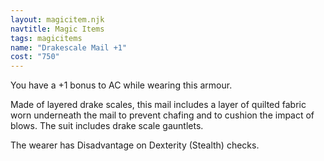 ```yaml
---
layout: magicitem.njk
navtitle: Magic Items
tags: magicitems
name: "Drakescale Mail +1"
cost: "750"
---
```


You have a +1 bonus to AC while wearing this armour.

Made of layered drake scales, this mail includes a layer of quilted fabric worn underneath the mail to prevent chafing and to cushion the impact of blows. The suit includes drake scale gauntlets.

The wearer has Disadvantage on Dexterity (Stealth) checks.